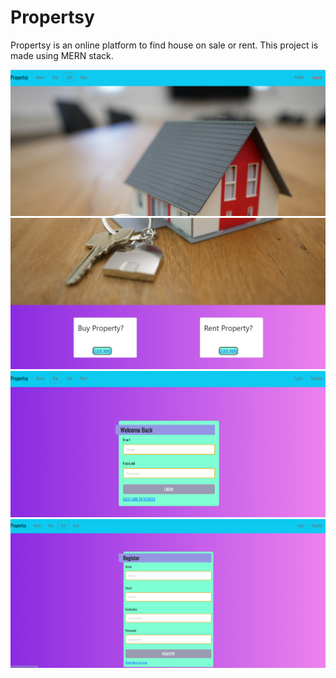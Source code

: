 # Propertsy
Propertsy is an online platform to find house on sale or rent. This project is made using MERN stack.

![alt text](https://github.com/akshaykoganur/Propertsy/blob/master/screenshots/propertsy1.png?raw=true)
![alt text](https://github.com/akshaykoganur/Propertsy/blob/master/screenshots/propertsy2.png?raw=true)
![alt text](https://github.com/akshaykoganur/Propertsy/blob/master/screenshots/propertsy3.png?raw=true)
![alt text](https://github.com/akshaykoganur/Propertsy/blob/master/screenshots/propertsy4.png?raw=true)
